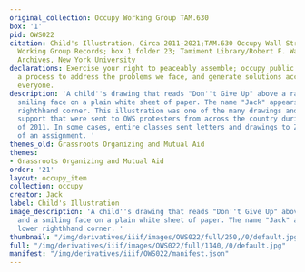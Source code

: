 ```yaml
---
original_collection: Occupy Working Group TAM.630
box: '1'
pid: OWS022
citation: Child's Illustration, Circa 2011-2021;TAM.630 Occupy Wall Street Archives
  Working Group Records; box 1 folder 23; Tamiment Library/Robert F. Wagner Labor
  Archives, New York University
declarations: Exercise your right to peaceably assemble; occupy public space; create
  a process to address the problems we face, and generate solutions accessible to
  everyone.
description: 'A child''s drawing that reads "Don''t Give Up" above a rainbow and a
  smiling face on a plain white sheet of paper. The name "Jack" appears in the lower
  righthhand corner. This illustration was one of the many drawings and letters of
  support that were sent to OWS protesters from across the country during the fall
  of 2011. In some cases, entire classes sent letters and drawings to Zucotti as part
  of an assignment. '
themes_old: Grassroots Organizing and Mutual Aid
themes:
- Grassroots Organizing and Mutual Aid
order: '21'
layout: occupy_item
collection: occupy
creator: Jack
label: Child's Illustration
image_description: 'A child''s drawing that reads "Don''t Give Up" above a rainbow
  and a smiling face on a plain white sheet of paper. The name "Jack" appears in the
  lower righthhand corner. '
thumbnail: "/img/derivatives/iiif/images/OWS022/full/250,/0/default.jpg"
full: "/img/derivatives/iiif/images/OWS022/full/1140,/0/default.jpg"
manifest: "/img/derivatives/iiif/OWS022/manifest.json"
---
```

